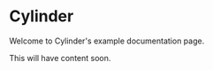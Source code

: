 <a name="Cylinder"></a>

# Cylinder

Welcome to Cylinder's example documentation page.

This will have content soon.